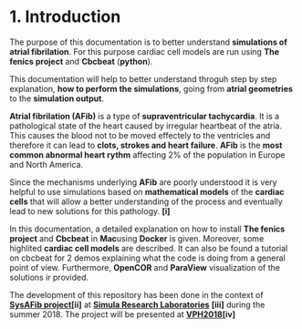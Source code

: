 # 1. Introduction

The purpose of this documentation is to better understand **simulations of atrial fibrilation**. For this purpose cardiac cell models are run using **The fenics project** and **Cbcbeat** (**python**). 

This documentation will help to better understand throguh step by step explanation, **how to perform the simulations**, going from **atrial geometries** to the **simulation output**. 

**Atrial fibrilation (AFib)**  is a  type of **supraventricular tachycardia**. It is a pathological state of the heart caused by irregular heartbeat of the atria. This causes the blood not to be moved effectely to the ventricles and therefore it can lead to **clots, strokes and heart failure**. **AFib** is the **most common abnormal heart rythm** affecting 2% of the population in Europe and North America. 

Since the mechanisms underlying **AFib** are poorly understood it is very helpful to use simulations based on **mathematical models** of the **cardiac cells** that will allow a better understanding of the process and eventually lead to new solutions for this pathology. **[i]**

In this documentation, a detailed explanation on how to install **The fenics project** and **Cbcbeat** in **Mac**using **Docker** is given. Moreover, some highlited **cardiac cell models** are described. It can also be found a tutorial on cbcbeat for 2 demos explaining what the code is doing from a general point of view. Furthermore, **OpenCOR** and **ParaView** visualization of the solutions ir provided. 

The development of this repository has been done in the context of [**SysAFib project**](https://www.simula.no/research/projects/sysafib-systems-medicine-diagnosis-and-stratification-atrial-fibrillation)**[ii]** at [**Simula Research Laboratories**](https://www.simula.no/) **[iii]** during the summer 2018. The project will be presented at [**VPH2018**](http://vph-conference.org/)**[iv]**








